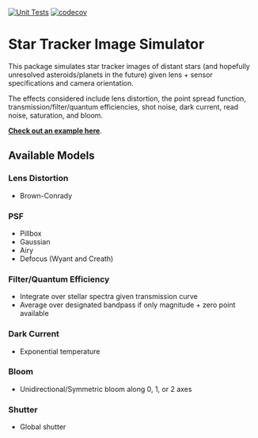 [![Unit Tests](https://github.com/TigerHou2/star-tracker-image-sim/actions/workflows/unit_test.yml/badge.svg?branch=main)](https://github.com/TigerHou2/star-tracker-image-sim/actions/workflows/unit_test.yml)
[![codecov](https://codecov.io/github/TigerHou2/star-tracker-image-sim/branch/main/graph/badge.svg?token=S7B8ZHHLOR)](https://codecov.io/github/TigerHou2/star-tracker-image-sim)

# Star Tracker Image Simulator

This package simulates star tracker images of distant stars (and hopefully unresolved asteroids/planets in the future) given lens + sensor specifications and camera orientation. 

The effects considered include lens distortion, the point spread function, transmission/filter/quantum efficiencies, shot noise, dark current, read noise, saturation, and bloom. 

[__Check out an example here__](https://github.com/TigerHou2/star-tracker-image-sim/blob/main/examples/gaia.ipynb).


## Available Models

### Lens Distortion
- Brown-Conrady

### PSF
- Pillbox
- Gaussian
- Airy
- Defocus (Wyant and Creath)

### Filter/Quantum Efficiency
- Integrate over stellar spectra given transmission curve
- Average over designated bandpass if only magnitude + zero point available

### Dark Current
- Exponential temperature

### Bloom
- Unidirectional/Symmetric bloom along 0, 1, or 2 axes

### Shutter
- Global shutter

